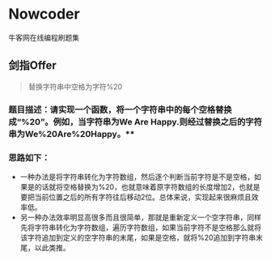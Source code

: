 # Nowcoder
牛客网在线编程刷题集

## 剑指Offer
> 替换字符串中空格为字符%20
### 题目描述：请实现一个函数，将一个字符串中的每个空格替换成“%20”。例如，当字符串为We Are Happy.则经过替换之后的字符串为We%20Are%20Happy。**
### 思路如下：
+ 一种办法是将字符串转化为字符数组，然后逐个判断当前字符是不是空格，如果是的话就将空格替换为%20，也就意味着原字符数组的长度增加2，也就是要把当前位置之后的所有字符往后移动2位。总体来说，实现起来很麻烦且效率低。
+ 另一种办法效率明显高很多而且很简单，那就是重新定义一个空字符串，同样先将字符串转化为字符数组，遍历字符数组，如果当前字符不是空格那么就将该字符追加到定义的空字符串的末尾，如果是空格，就将%20追加到字符串末尾，以此类推。
